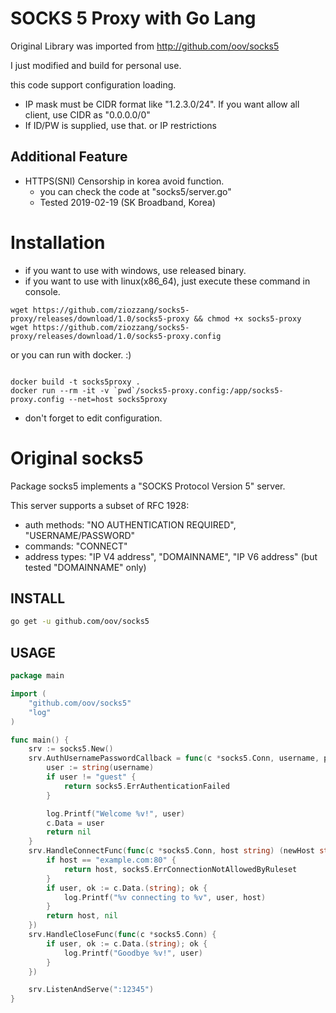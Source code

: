 SOCKS 5 Proxy with Go Lang
=====

Original Library was imported from http://github.com/oov/socks5

I just modified and build for personal use.

this code support configuration loading.

* IP mask must be CIDR format like "1.2.3.0/24". If you want allow all client, use CIDR as "0.0.0.0/0"
* If ID/PW is supplied, use that. or IP restrictions

Additional Feature
-----
* HTTPS(SNI) Censorship in korea avoid function.
    * you can check the code at "socks5/server.go"
    * Tested 2019-02-19 (SK Broadband, Korea)


Installation
============
* if you want to use with windows, use released binary.
* if you want to use with linux(x86_64), just execute these command in console.
```
wget https://github.com/ziozzang/socks5-proxy/releases/download/1.0/socks5-proxy && chmod +x socks5-proxy
wget https://github.com/ziozzang/socks5-proxy/releases/download/1.0/socks5-proxy.config
```

or you can run with docker. :)

```

docker build -t socks5proxy .
docker run --rm -it -v `pwd`/socks5-proxy.config:/app/socks5-proxy.config --net=host socks5proxy

```

* don't forget to edit configuration.

Original socks5
======

Package socks5 implements a "SOCKS Protocol Version 5" server.

This server supports a subset of RFC 1928:

* auth methods: "NO AUTHENTICATION REQUIRED", "USERNAME/PASSWORD"
* commands: "CONNECT"
* address types: "IP V4 address", "DOMAINNAME", "IP V6 address"
(but tested "DOMAINNAME" only)

INSTALL
-------

```sh
go get -u github.com/oov/socks5
```

USAGE
-----

```go
package main

import (
	"github.com/oov/socks5"
	"log"
)

func main() {
	srv := socks5.New()
	srv.AuthUsernamePasswordCallback = func(c *socks5.Conn, username, password []byte) error {
		user := string(username)
		if user != "guest" {
			return socks5.ErrAuthenticationFailed
		}

		log.Printf("Welcome %v!", user)
		c.Data = user
		return nil
	}
	srv.HandleConnectFunc(func(c *socks5.Conn, host string) (newHost string, err error) {
		if host == "example.com:80" {
			return host, socks5.ErrConnectionNotAllowedByRuleset
		}
		if user, ok := c.Data.(string); ok {
			log.Printf("%v connecting to %v", user, host)
		}
		return host, nil
	})
	srv.HandleCloseFunc(func(c *socks5.Conn) {
		if user, ok := c.Data.(string); ok {
			log.Printf("Goodbye %v!", user)
		}
	})

	srv.ListenAndServe(":12345")
}
```
